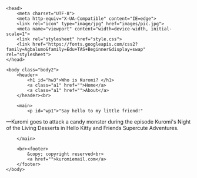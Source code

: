 <!DOCTYPE html>
<html>

    <head>
        <meta charset="UTF-8">
        <meta http-equiv="X-UA-Compatible" content="IE=edge">
        <link rel="icon" type="image/jpg" href="images/pic.jpg"> 
        <meta name="viewport" content="width=device-width, initial-scale=1">
        <link rel="stylesheet" href="style.css">
        <link href="https://fonts.googleapis.com/css2?family=Agbalumo&family=Edu+TAS+Beginner&display=swap" rel="stylesheet">
    </head>

    <body class="body2">
        <header>
            <h1 id="hw3">Who is Kuromi? </h1>
            <a class="a1" href="">Home</a>
            <a class="a1" href="">About</a>
        </header><br>

        <main>
            <p id="wp1">"Say hello to my little friend!"
—Kuromi goes to attack a candy monster during the episode Kuromi's Night of the Living Desserts in Hello Kitty and Friends Supercute Adventures.</p>
            
        </main>

        <br><footer>
            &copy; copyright reserved<br>
            <a href="">kuromiemail.com</a>
        </footer>
    </body>

    
</html>
<!--you can use shortcut to design border like border: 3px solid hsl 0,0,0,; border width\design\color-->
